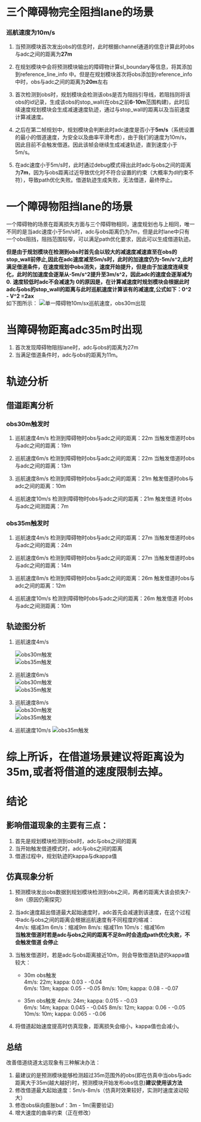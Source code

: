# 三个障碍物完全阻挡lane的场景
### 巡航速度为10m/s
 1. 当预测模块首次发出obs的信息时，此时根据channel通道的信息计算此时obs与adc之间的距离为**27m**

 2. 在规划模块中会将预测模块输出的障碍物计算sl_boundary等信息，将其添加到reference_line_info 中。但是在规划模块首次将obs添加到reference_info中时，obs与adc之间的距离为**20m**左右


 3. 首次检测到obs时，规划模块会检测该obs是否为阻挡引导线，若阻挡则将该obs的id记录，生成该obs的stop_wall(在obs之前**6-10m**范围构建)，此时后续速度规划模块会生成减速速度轨迹，通过与stop_wall的距离以及当前速度计算减速度。

 4. 之后在第二帧规划中，规划模块会判断此时adc速度是否小于**5m/s**（系统设置的最小的借道速度，为安全以及曲率平滑考虑），由于我们的速度为10m/s，因此目前不会触发借道。因此该帧会继续生成减速轨迹，直到速度小于5m/s。

 5. 在adc速度小于5m/s时，此时通过debug模式得出此时adc与obs之间的距离为**7m**，因为与obs距离过近导致优化时不符合设置的约束（大概率为dl约束不符），导致path优化失败。借道轨迹生成失败，无法借道，最终停止。

 # 一个障碍物阻挡lane的场景

 一个障碍物的场景在距离损失方面与三个障碍物相同，速度规划也与上相同，唯一不同的是当adc速度小于5m/s时，adc与obs距离仍为7m，但是此时lane中只有一个obs阻挡，阻挡范围较窄，可以满足path优化要求，因此可以生成借道轨迹。

 **但是由于规划模块在检测到obs时首先会以较大的减速度减速直至在obs的stop_wall前停止,因此在adc速度减至5m/s时，此时的加速度仍为-5m/s^2,此时满足借道条件，在速度规划中obs消失，速度开始提升，但是由于加速度连续变化，此时的加速度会逐渐从-5m/s^2提升至3m/s^2，因此adc的速度会逐渐减为0.**
 **速度较低时adc不会减速为 0的原因是，在计算减速度时规划模块会根据此时adc与obs的stop_wall的距离与此时巡航速度计算该有的减速度,公式如下：0^2 - V^2 =2ax**    
如下图所示：
![单一障碍物10m/sx巡航速度，obs30m出现](10_30_111.png)
# 当障碍物距离adc35m时出现

1. 首次发现障碍物阻挡lane时，adc与obs的距离为27m
2. 当满足借道条件时，adc与obs的距离为11m。

# 轨迹分析
## 借道距离分析
### obs30m触发时
1. 巡航速度4m/s 
   检测到障碍物时obs与adc之间的距离：22m
   当触发借道时obs与adc之间的距离：19m

2. 巡航速度6m/s
    检测到障碍物时obs与adc之间的距离：22m
    当触发借道时obs与adc之间的距离：13m

3. 巡航速度8m/s
    检测到障碍物时obs与adc之间的距离：21m
    触发借道时obs与 adc之间的距离：10m

4. 巡航速度10m/s
    检测到障碍物时obs与adc之间的距离：21m
    触发借道 时obs与adc之间测距离：7m

### obs35m触发时

1. 巡航速度4m/s 
   检测到障碍物时obs与adc之间的距离：27m
   当触发借道时obs与adc之间的距离：24m

2. 巡航速度6m/s
    检测到障碍物时obs与adc之间的距离：27m
    当触发借道时obs与adc之间的距离：14m

3. 巡航速度8m/s
    检测到障碍物时obs与adc之间的距离：26m
    触发借道时obs与 adc之间的距离：12m

4. 巡航速度10m/s
    检测到障碍物时obs与adc之间的距离：26m
    触发借道 时obs与adc之间测距离：10m

## 轨迹图分析
1. 巡航速度4m/s      

   ![obs30m触发](4_30.png )    
   ![obs35m触发](4_35.png )    


2. 巡航速度6m/s    
   ![obs30m触发](6_30.png)    
   ![obs35m触发](6_35.png)   

3. 巡航速度8m/s    
   ![obs30m触发](8_30.png)    
   ![obs35m触发](8_35.png)   

4. 巡航速度10m/s
   ![obs35m触发](10_35.png)   

# 综上所诉，在借道场景建议将距离设为35m,或者将借道的速度限制去掉。

# 结论
## 影响借道现象的主要有三点：   
1. 首先是规划模块检测到obs时，adc与obs之间的距离
2. 当开始触发借道模式时，adc与obs之间的距离
3. 借道过程中，规划轨迹的kappa与dkappa值

## 仿真现象分析 
1. 预测模块发出obs数据到规划模块检测到obs之间，两者的距离大该会损失7-8m（原因仍需探究）
2. 当adc速度超出借道最大起始速度时，adc首先会减速到该速度，在这个过程中adc与obs之间的距离会根据巡航速度有不同程度的缩减：   
4m/s: 缩减3m
6m/s：缩减9m
8m/s: 缩减11m
10m/s：缩减16m   
**当触发借道时若是adc与obs之间的距离不足8m时会造成path优化失败，不会触发借道 会停止**

3. 当触发借道时，若是adc与obs距离接近10m，则会导致借道轨迹的kappa值较大：   
    - 30m obs触发   
    4m/s: 22m; kappa: 0.03 - -0.04   
    6m/s: 13m; kappa: 0.05 - -0.05
    8m/s: 10m; kappa: 0.08 - -0.07

    - 35m obs触发
    4m/s: 24m; kappa: 0.015 - -0.03   
    6m/s: 14m; kappa: 0.045 - -0.045
    8m/s: 12m; kappa: 0.06 - -0.05
    10m/s: 10m; kappa:  0.065 - -0.06

4. 将借道起始速度提高时仿真现象，距离损失会缩小，kappa值也会减小。


## 总结
改善借道绕道太远现象有三种解决办法：
1. 最建议的是预测模块能够检测超过35m范围外的obs(即在仿真中当obs与adc距离大于35m(越大越好)时，预测模块开始发布obs信息)**建议使用该方法**
2. 修改借道最大起始速度：5m/s-8m/s（仿真时效果较好，实测时速度波动较大）
3. 修改obs纵向膨胀buf：3m - 1m(需要验证)
4. 增大速度的曲率约束（正在修改）


